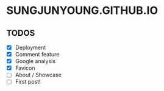 # SUNGJUNYOUNG.GITHUB.IO

## TODOS
- [X] Deployment
- [X] Comment feature
- [X] Google analysis
- [X] Favicon
- [ ] About / Showcase
- [ ] First post!